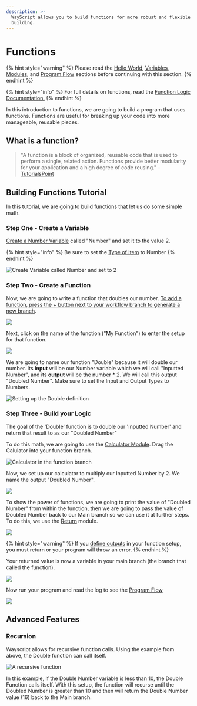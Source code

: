 ```yaml
---
description: >-
  WayScript allows you to build functions for more robust and flexible program
  building.
---
```


# Functions

{% hint style="warning" %}
Please read the [Hello World](hello-world.md), [Variables](variables.md), [Modules](modules.md), and [Program Flow](program-flow.md) sections before continuing with this section.
{% endhint %}

{% hint style="info" %}
For full details on functions, read the [Function Logic Documentation.](../library/logic/functions/)
{% endhint %}

In this introduction to functions, we are going to build a program that uses functions. Functions are useful for breaking up your code into more manageable, reusable pieces. 

## What is a function?

> "A function is a block of organized, reusable code that is used to perform a single, related action. Functions provide better modularity for your application and a high degree of code reusing." - [TutorialsPoint](https://www.tutorialspoint.com/computer_programming/computer_programming_functions)

## Building Functions Tutorial

In this tutorial, we are going to build functions that let us do some simple math.

### Step One - Create a Variable

[Create a Number Variable](variables.md) called "Number" and set it to the value 2.

{% hint style="info" %}
Be sure to set the [Type of Item](../library/logic/variables/create-variable.md#define-the-characteristics-of-your-variable) to Number
{% endhint %}

![Create Variable called Number and set to 2](../.gitbook/assets/screenshot-2019-07-17-11.17.36.png)

### Step Two - Create a Function

Now, we are going to write a function that doubles our number. [To add a function, press the + button next to your workflow branch to generate a new branch](../library/logic/functions/#creating-a-new-function).

![](../.gitbook/assets/creating_a_new_function.png)

Next, click on the name of the function \("My Function"\) to enter the setup for that function.

![](../.gitbook/assets/function_name%20%281%29.png)

We are going to name our function "Double" because it will double our number. Its **input** will be our Number variable which we will call "Inputted Number", and its **output** will be the number \* 2. We will call this output "Doubled Number". Make sure to set the Input and Output Types to Numbers. 

![Setting up the Double definition](../.gitbook/assets/function_definition.png)

### Step Three - Build your Logic

The goal of the 'Double' function is to double our 'Inputted Number' and return that result to as our "Doubled Number"

To do this math, we are going to use the [Calculator Module](../library/modules/calculator.md). Drag the Calulator into your function branch. 

![Calculator in the function branch](../.gitbook/assets/calc_function.png)

Now, we set up our calculator to multiply our Inputted Number by 2. We name the output "Doubled Number".

![](../.gitbook/assets/multiplication.png)

To show the power of functions, we are going to print the value of "Doubled Number" from within the function, then we are going to pass the value of Doubled Number back to our Main branch so we can use it at further steps. To do this, we use the [Return](../library/logic/functions/return.md) module.

![](../.gitbook/assets/return_demo.png)

{% hint style="warning" %}
If you [define outputs](functions.md#step-two-create-a-function) in your function setup, you must return or your program will throw an error.
{% endhint %}

Your returned value is now a variable in your main branch \(the branch that called the function\).

![](../.gitbook/assets/func_output.png)

Now run your program and read the log to see the [Program Flow](program-flow.md)

![](../.gitbook/assets/func_demo_final.png)

## Advanced Features

### Recursion

Wayscript allows for recursive function calls. Using the example from above, the Double function can call itself.

![A recursive function](../.gitbook/assets/recursion.png)

In this example, if the Double Number variable is less than 10, the Double Function calls itself. With this setup, the function will recurse until the Doubled Number is greater than 10 and then will return the Double Number value \(16\) back to the Main branch. 


